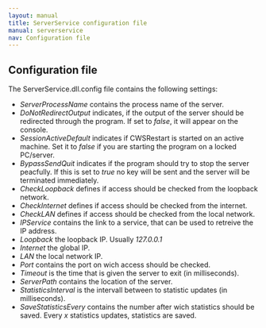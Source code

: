 ```yaml
---
layout: manual
title: ServerService configuration file
manual: serverservice
nav: Configuration file
---
```

## Configuration file
The ServerService.dll.config file contains the following settings:

- *ServerProcessName* contains the process name of the server.
- *DoNotRedirectOutput* indicates, if the output of the server should be redirected through the program. If set to *false*, it will appear on the console.
- *SessionActiveDefault* indicates if CWSRestart is started on an active machine. Set it to *false* if you are starting the program on a locked PC/server.
- *BypassSendQuit* indicates if the program should try to stop the server peacfully. If this is set to *true* no key will be sent and the server will be terminated immediately.
- *CheckLoopback* defines if access should be checked from the loopback network.
- *CheckInternet* defines if access should be checked from the internet.
- *CheckLAN* defines if access should be checked from the local network.
- *IPService* contains the link to a service, that can be used to retreive the IP address.
- *Loopback* the loopback IP. Usually *127.0.0.1*
- *Internet* the global IP.
- *LAN* the local network IP.
- *Port* contains the port on wich access should be checked.
- *Timeout* is the time that is given the server to exit (in milliseconds).
- *ServerPath* contains the location of the server.
- *StatisticsInterval* is the intervall between to statistic updates (in milliseconds).
- *SaveStatisticsEvery* contains the number after wich statistics should be saved. Every *x* statistics updates, statistics are saved.